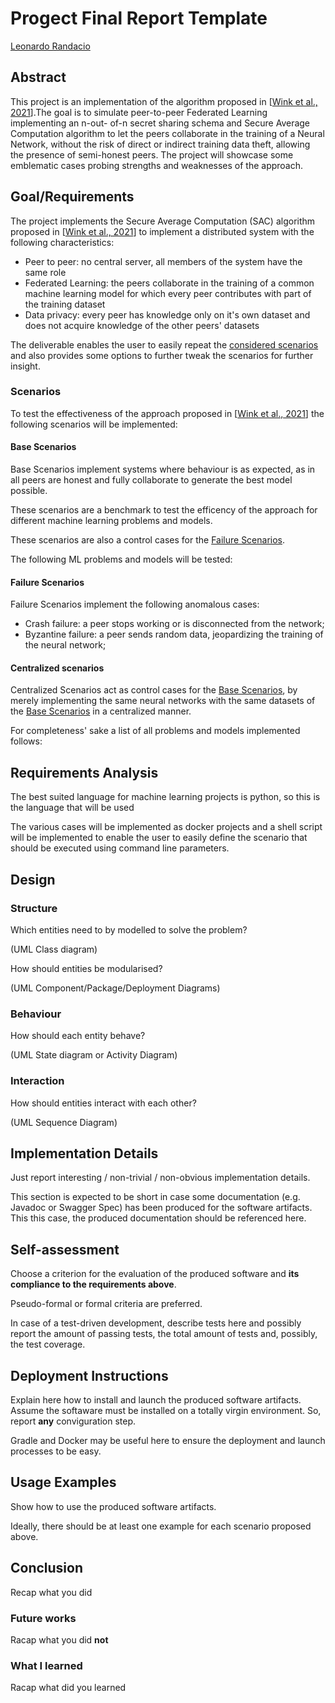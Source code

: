 # Progect Final Report Template

[Leonardo Randacio](leonardo.randacio@studio.unibo.it)

## Abstract

This project is an implementation of the algorithm proposed in \[[Wink et al., 2021][1]\].The goal is to simulate peer-to-peer Federated Learning implementing an n-out- of-n secret sharing schema and Secure Average Computation algorithm to let the peers collaborate in the training of a Neural Network, without the risk of direct or indirect training data theft, allowing the presence of semi-honest peers. The project will showcase some emblematic cases probing strengths and weaknesses of the approach.

## Goal/Requirements

The project implements the Secure Average Computation (SAC) algorithm proposed in \[[Wink et al., 2021][1]\] to implement a distributed system with the following characteristics:

- Peer to peer: no central server, all members of the system have the same role
- Federated Learning: the peers collaborate in the training of a common machine learning model for which every peer contributes with part of the training dataset
- Data privacy: every peer has knowledge only on it's own dataset and does not acquire knowledge of the other peers' datasets

The deliverable enables the user to easily repeat the [considered scenarios](#scenarios) and also provides some options to further tweak the scenarios for further insight.

### Scenarios

To test the effectiveness of the approach proposed in \[[Wink et al., 2021][1]\] the following scenarios will be implemented:

#### Base Scenarios

Base Scenarios implement systems where behaviour is as expected, as in all peers are honest and fully collaborate to generate the best model possible.

These scenarios are a benchmark to test the efficency of the approach for different machine learning problems and models.

These scenarios are also a control cases for the [Failure Scenarios](#failure-scenarios).

The following ML problems and models will be tested:

<!-- TODO ADD THIS PART TAKING INSIPRATION BY MACHINE LEARNING BOOK -->

<!--TODO consider old model vs new model performance in control and distributed case -->

#### Failure Scenarios

Failure Scenarios implement the following anomalous cases:

- Crash failure: a peer stops working or is disconnected from the network;
- Byzantine failure: a peer sends random data, jeopardizing the training of the neural network;

<!-- consider adding the case where a node disconnects and then reconnects or where a new peer simply adds itself to the network -->

#### Centralized scenarios

Centralized Scenarios act as control cases for the [Base Scenarios](#base-scenarios), by merely implementing the same neural networks with the same datasets of the [Base Scenarios](#base-scenarios) in a centralized manner.

For completeness' sake a list of all problems and models implemented follows:

<!-- TODO ADD THESE BASED ON DECISIONS MADE IN BASE SCENARIOS-->

## Requirements Analysis

The best suited language for machine learning projects is python, so this is the language that will be used

The various cases will be implemented as docker projects and a shell script will be implemented to enable the user to easily define the scenario that should be executed using command line parameters.

<!-- TODO ADD SPECIFIC LIBRARIES USED AT PROJECT END -->

## Design

<!-- TODO SEE IF SOMETHING SHOULD BE SAID HERE -->

### Structure

Which entities need to by modelled to solve the problem?

(UML Class diagram)

How should entities be modularised?

(UML Component/Package/Deployment Diagrams)

### Behaviour

How should each entity behave?

(UML State diagram or Activity Diagram)

### Interaction

How should entities interact with each other?

(UML Sequence Diagram)

## Implementation Details

Just report interesting / non-trivial / non-obvious implementation details.

This section is expected to be short in case some documentation (e.g. Javadoc or Swagger Spec) has been produced for the software artifacts.
This this case, the produced documentation should be referenced here.

## Self-assessment

Choose a criterion for the evaluation of the produced software and __its compliance to the requirements above__.

Pseudo-formal or formal criteria are preferred.

In case of a test-driven development, describe tests here and possibly report the amount of passing tests, the total amount of tests and, possibly, the test coverage.

## Deployment Instructions

Explain here how to install and launch the produced software artifacts.
Assume the softaware must be installed on a totally virgin environment.
So, report __any__ conviguration step.

Gradle and Docker may be useful here to ensure the deployment and launch processes to be easy.

## Usage Examples

Show how to use the produced software artifacts.

Ideally, there should be at least one example for each scenario proposed above.

## Conclusion

Recap what you did

### Future works

Racap what you did __not__

### What I learned

Racap what did you learned

<!-- linked references -->

[1]: https://ieeexplore.ieee.org/document/9502443
